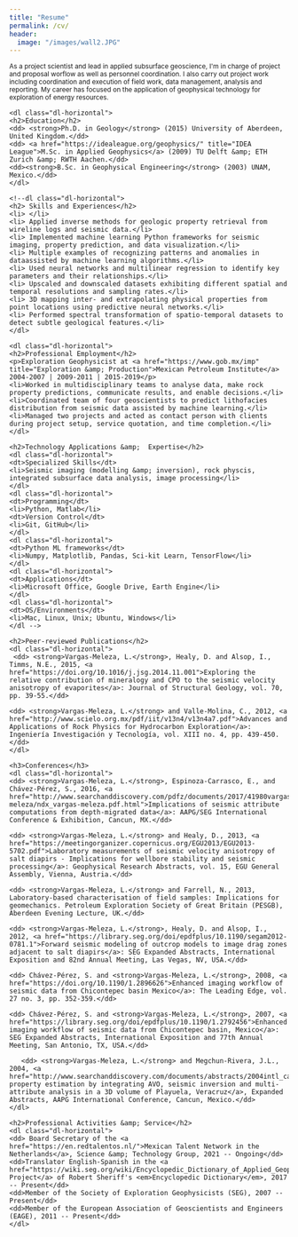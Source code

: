 ```yaml
---
title: "Resume"
permalink: /cv/
header:
  image: "/images/wall2.JPG"
---
```

<small> As a project scientist and lead in applied subsurface geoscience, I'm in charge of project and proposal worflow as well as personnel coordination. I also carry out project work including coordination and execution of field work, data management, analysis and reporting. My career has focused on the application of geophysical technology for exploration of energy resources. </small>

<div class="cv">
	<!--a href="/files/LVargasM-CV-geo-2020.pdf" class="btn btn-default pull-right" title="Download CV as PDF">Download CV</a-->

	<dl class="dl-horizontal">
	<h2>Education</h2>
	<dd> <strong>Ph.D. in Geology</strong> (2015) University of Aberdeen, United Kingdom.</dd>
	<dd> <a href="https://idealeague.org/geophysics/" title="IDEA League">M.Sc. in Applied Geophysics</a> (2009) TU Delft &amp; ETH Zurich &amp; RWTH Aachen.</dd>
	<dd><strong>B.Sc. in Geophysical Engineering</strong> (2003) UNAM, Mexico.</dd>
	</dl>

	<!--dl class="dl-horizontal">
	<h2> Skills and Experiences</h2>
	<li> </li>
	<li> Applied inverse methods for geologic property retrieval from wireline logs and seismic data.</li>
	<li> Implemented machine learning Python frameworks for seismic imaging, property prediction, and data visualization.</li>
	<li> Multiple examples of recognizing patterns and anomalies in dataassisted by machine learning algorithms.</li>
	<li> Used neural networks and multilinear regression to identify key parameters and their relationships.</li>
	<li> Upscaled and downscaled datasets exhibiting different spatial and temporal resolutions and sampling rates.</li>
	<li> 3D mapping inter- and extrapolating physical properties from point locations using predictive neural networks.</li>
	<li> Performed spectral transformation of spatio-temporal datasets to detect subtle geological features.</li>
	</dl>
		
	<dl class="dl-horizontal">
	<h2>Professional Employment</h2>
	<p>Exploration Geophysicist at <a href="https://www.gob.mx/imp" title="Exploration &amp; Production">Mexican Petroleum Institute</a> 2004-2007 | 2009-2011 | 2015-2019</p>
	<li>Worked in multidisciplinary teams to analyse data, make rock property predictions, communicate results, and enable decisions.</li>
	<li>Coordinated team of four geoscientists to predict lithofacies distribution from seismic data assisted by machine learning.</li>
	<li>Managed two projects and acted as contact person with clients during project setup, service quotation, and time completion.</li>
	</dl>
	
	<h2>Technology Applications &amp;  Expertise</h2>
	<dl class="dl-horizontal">
	<dt>Specialized Skills</dt>
	<li>Seismic imaging (modelling &amp; inversion), rock physcis, integrated subsurface data analysis, image processing</li>
	</dl>
	<dl class="dl-horizontal">
	<dt>Programming</dt>
	<li>Python, Matlab</li>
	<dt>Version Control</dt>
	<li>Git, GitHub</li>
	</dl>
	<dl class="dl-horizontal">
	<dt>Python ML frameworks</dt>
	<li>Numpy, Matplotlib, Pandas, Sci-kit Learn, TensorFlow</li>
	</dl>
	<dl class="dl-horizontal">
	<dt>Applications</dt>
	<li>Microsoft Office, Google Drive, Earth Engine</li>
	</dl>
	<dl class="dl-horizontal">
	<dt>OS/Environments</dt>
	<li>Mac, Linux, Unix; Ubuntu, Windows</li>
	</dl -->

	<h2>Peer-reviewed Publications</h2>
	<dl class="dl-horizontal">
	 <dd> <strong>Vargas-Meleza, L.</strong>, Healy, D. and Alsop, I., Timms, N.E., 2015, <a href="https://doi.org/10.1016/j.jsg.2014.11.001">Exploring the relative contribution of mineralogy and CPO to the seismic velocity anisotropy of evaporites</a>: Journal of Structural Geology, vol. 70, pp. 39-55.</dd>

	<dd> <strong>Vargas-Meleza, L.</strong> and Valle-Molina, C., 2012, <a href="http://www.scielo.org.mx/pdf/iit/v13n4/v13n4a7.pdf">Advances and Applications of Rock Physics for Hydrocarbon Exploration</a>: Ingeniería Investigación y Tecnología, vol. XIII no. 4, pp. 439-450.</dd>
	</dl>
	
	<h3>Conferences</h3>
	<dl class="dl-horizontal">
	<dd> <strong>Vargas-Meleza, L.</strong>, Espinoza-Carrasco, E., and Chávez-Pérez, S., 2016, <a href="http://www.searchanddiscovery.com/pdfz/documents/2017/41980vargas-meleza/ndx_vargas-meleza.pdf.html">Implications of seismic attribute computations from depth-migrated data</a>: AAPG/SEG International Conference & Exhibition, Cancun, MX.</dd>

	<dd> <strong>Vargas-Meleza, L.</strong> and Healy, D., 2013, <a href="https://meetingorganizer.copernicus.org/EGU2013/EGU2013-5702.pdf">Laboratory measurements of seismic velocity anisotropy of salt diapirs - Implications for wellbore stability and seismic processing</a>: Geophysical Research Abstracts, vol. 15, EGU General Assembly, Vienna, Austria.</dd>

	<dd> <strong>Vargas-Meleza, L.</strong> and Farrell, N., 2013, Laboratory-based characterisation of field samples: Implications for geomechanics. Petroleum Exploration Society of Great Britain (PESGB), Aberdeen Evening Lecture, UK.</dd>

	<dd> <strong>Vargas-Meleza, L.</strong>, Healy, D. and Alsop, I., 2012, <a href="https://library.seg.org/doi/epdfplus/10.1190/segam2012-0781.1">Forward seismic modeling of outcrop models to image drag zones adjacent to salt diapirs</a>: SEG Expanded Abstracts, International Exposition and 82nd Annual Meeting, Las Vegas, NV, USA.</dd>
	
	<dd> Chávez-Pérez, S. and <strong>Vargas-Meleza, L.</strong>, 2008, <a href="https://doi.org/10.1190/1.2896626">Enhanced imaging workflow of seismic data from Chicontepec basin Mexico</a>: The Leading Edge, vol. 27 no. 3, pp. 352-359.</dd>

	<dd> Chávez-Pérez, S. and <strong>Vargas-Meleza, L.</strong>, 2007, <a href="https://library.seg.org/doi/epdfplus/10.1190/1.2792456">Enhanced imaging workflow of seismic data from Chicontepec basin, Mexico</a>: SEG Expanded Abstracts, International Exposition and 77th Annual Meeting, San Antonio, TX, USA.</dd>

       <dd> <strong>Vargas-Meleza, L.</strong> and Megchun-Rivera, J.L., 2004, <a href="http://www.searchanddiscovery.com/documents/abstracts/2004intl_cancun/extended/A88942.pdf">Petrophysical property estimation by integrating AVO, seismic inversion and multi-attribute analysis in a 3D volume of Playuela, Veracruz</a>, Expanded Abstracts, AAPG International Conference, Cancun, Mexico.</dd>
	</dl>
	
	<h2>Professional Activities &amp; Service</h2>
	<dl class="dl-horizontal">
	<dd> Board Secretary of the <a href="https://en.redtalentos.nl/">Mexican Talent Network in the Netherlands</a>, Science &amp; Technology Group, 2021 -- Ongoing</dd>
	<dd>Translator English-Spanish in the <a href="https://wiki.seg.org/wiki/Encyclopedic_Dictionary_of_Applied_Geophysics#Translation_projects">Translation Project</a> of Robert Sheriff's <em>Encyclopedic Dictionary</em>, 2017 -- Present</dd>
	<dd>Member of the Society of Exploration Geophysicists (SEG), 2007 -- Present</dd>
	<dd>Member of the European Association of Geoscientists and Engineers (EAGE), 2011 -- Present</dd>
	</dl>
				
</div>
